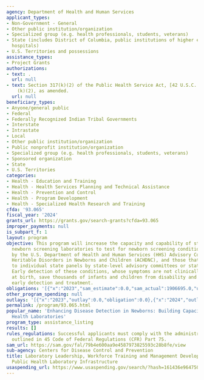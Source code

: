 ```yaml
---
agency: Department of Health and Human Services
applicant_types:
- Non-Government - General
- Other public institution/organization
- Specialized group (e.g. health professionals, students, veterans)
- State (includes District of Columbia, public institutions of higher education and
  hospitals)
- U.S. Territories and possessions
assistance_types:
- Project Grants
authorizations:
- text: .
  url: null
- text: Section 317(k)(2) of the Public Health Service Act, [42 U.S.C. 242l and 247b
    (k)(2), as amended.
  url: null
beneficiary_types:
- Anyone/general public
- Federal
- Federally Recognized Indian Tribal Governments
- Interstate
- Intrastate
- Local
- Other public institution/organization
- Public nonprofit institution/organization
- Specialized group (e.g. health professionals, students, veterans)
- Sponsored organization
- State
- U.S. Territories
categories:
- Health - Education and Training
- Health - Health Services Planning and Technical Assistance
- Health - Prevention and Control
- Health - Program Development
- Health - Specialized Health Research and Training
cfda: '93.065'
fiscal_year: '2024'
grants_url: https://grants.gov/search-grants?cfda=93.065
improper_payments: null
is_subpart_f: 1
layout: program
objective: This program will increase the capacity and capability of state and territorial
  newborn screening laboratories to test for newborn screening conditions as recommended
  by the U.S. Department of Health and Human Services (HHS) Advisory Committee on
  Heritable Disorders in Newborns and Children (ACHDNC), and those that might be added
  to individual state panels by state-level advisory committees or state legislatures.
  Early detection of these conditions, whose symptoms are not clinically observable
  at birth, save thousands of infants and children from disability and death through
  early detection and treatment.
obligations: '[{"x":"2023","sam_estimate":0.0,"sam_actual":1906695.0,"usa_spending_actual":1906695.0},{"x":"2024","sam_estimate":0.0,"sam_actual":1000000.0,"usa_spending_actual":9759673.0},{"x":"2025","sam_estimate":0.0,"sam_actual":1000000.0,"usa_spending_actual":0.0}]'
other_program_spending: null
outlays: '[{"x":"2023","outlay":0.0,"obligation":0.0},{"x":"2024","outlay":392164698.99,"obligation":9759673.0},{"x":"2025","outlay":0.0,"obligation":0.0}]'
permalink: /program/93.065.html
popular_name: 'Enhancing Disease Detection in Newborns: Building Capacity in Public
  Health Laboratories'
program_type: assistance_listing
results: []
rules_regulations: Successful applicants must comply with the administrative requirements
  outlined in 45 Code of Federal Regulations (CFR) Part 75.
sam_url: https://sam.gov/fal/79b4e600aa9e4587973825593c28b8fe/view
sub-agency: Centers for Disease Control and Prevention
title: Laboratory Leadership, Workforce Training and Management Development, Improving
  Public Health Laboratory Infrastructure
usaspending_url: https://www.usaspending.gov/search/?hash=161436e9647507e844d90c33cde394dc
---
```

